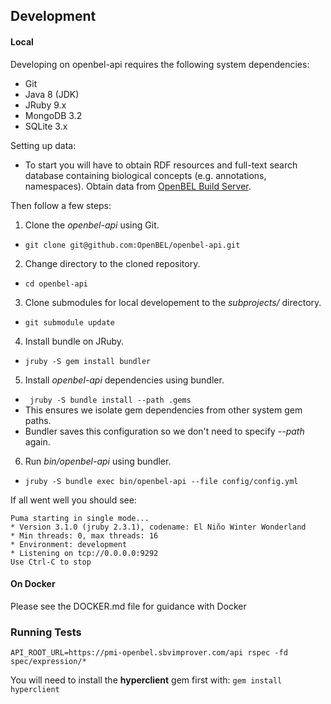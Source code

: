 ## Development

#### Local

Developing on openbel-api requires the following system dependencies:

- Git
- Java 8 (JDK)
- JRuby 9.x
- MongoDB 3.2
- SQLite 3.x

Setting up data:

- To start you will have to obtain RDF resources and full-text search
  database containing biological concepts (e.g. annotations, namespaces).
  Obtain data from [OpenBEL Build Server](https://build.openbel.org/browse/OR).

Then follow a few steps:

1. Clone the *openbel-api* using Git.
  - `git clone git@github.com:OpenBEL/openbel-api.git`
2. Change directory to the cloned repository.
  - `cd openbel-api`
3. Clone submodules for local developement to the *subprojects/* directory.
  - `git submodule update`
4. Install bundle on JRuby.
  - `jruby -S gem install bundler`
5. Install *openbel-api* dependencies using bundler.
  - ` jruby -S bundle install --path .gems`
  - This ensures we isolate gem dependencies from other system gem paths.
  - Bundler saves this configuration so we don't need to specify *--path*
    again.
6. Run *bin/openbel-api* using bundler.
  - `jruby -S bundle exec bin/openbel-api --file config/config.yml`

If all went well you should see:

```
Puma starting in single mode...
* Version 3.1.0 (jruby 2.3.1), codename: El Niño Winter Wonderland
* Min threads: 0, max threads: 16
* Environment: development
* Listening on tcp://0.0.0.0:9292
Use Ctrl-C to stop
```

#### On Docker

Please see the DOCKER.md file for guidance with Docker

### Running Tests


    API_ROOT_URL=https://pmi-openbel.sbvimprover.com/api rspec -fd spec/expression/*

You will need to install the **hyperclient** gem first with: `gem install hyperclient`